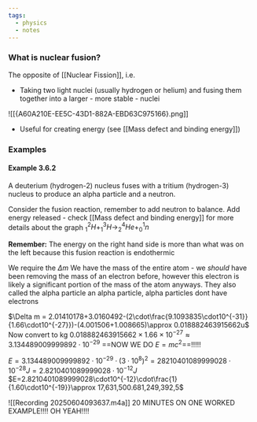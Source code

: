 ```yaml
---
tags:
  - physics
  - notes
---
```

### What is nuclear fusion?
The opposite of [[Nuclear Fission]], i.e.
- Taking two light nuclei (usually hydrogen or helium) and fusing them together into a larger - more stable - nuclei

![[{A60A210E-EE5C-43D1-882A-EBD63C975166}.png]]

- Useful for creating energy (see [[Mass defect and binding energy]])

### Examples
#### Example 3.6.2
A deuterium (hydrogen-2) nucleus fuses with a tritium (hydrogen-3) nucleus to produce an alpha particle and a neutron.

Consider the fusion reaction, remember to add neutron to balance. Add energy released - check [[Mass defect and binding energy]] for more details about the graph
$^2_1H+^3_1H\rightarrow^4_2He+^1_0n$

**Remember:** The energy on the right hand side is more than what was on the left because this fusion reaction is endothermic

We require the $\Delta m$
We have the mass of the entire atom - we *should* have been removing the mass of an electron before, however this electron is likely a significant portion of the mass of the atom anyways. They also called the alpha particle an alpha particle, alpha particles dont have electrons

$\Delta m = 2.01410178+3.0160492-(2\cdot\frac{9.1093835\cdot10^{-31}}{1.66\cdot10^{-27}})-(4.001506+1.008665)\approx 0.018882463915662u$
Now convert to kg
$0.018882463915662\times1.66\times10^{-27}\approx 3.134489009999892\cdot10^{-29}$
==NOW WE DO $E=mc^2$==!!!!!

$E=3.134489009999892\cdot10^{-29}\cdot(3\cdot10^8)^2= 28210401089999028\cdot10^{-28}J=2.8210401089999028\cdot10^{-12}J$
$E=2.8210401089999028\cdot10^{-12}\cdot\frac{1}{1.60\cdot10^{-19}}\approx 17,631,500.681,249,392,5$


![[Recording 20250604093637.m4a]]
20 MINUTES ON ONE WORKED EXAMPLE!!!! OH YEAH!!!!





